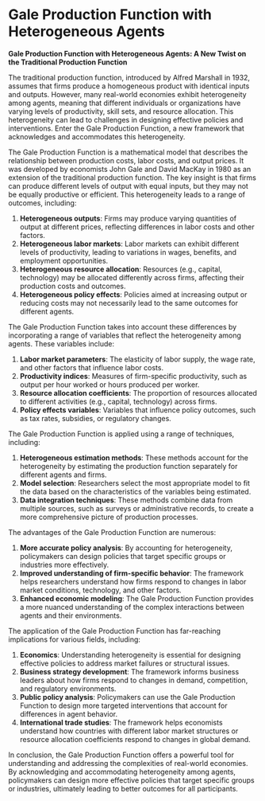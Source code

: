 # Gale Production Function with Heterogeneous Agents

**Gale Production Function with Heterogeneous Agents: A New Twist on the Traditional Production Function**

The traditional production function, introduced by Alfred Marshall in 1932, assumes that firms produce a homogeneous product with identical inputs and outputs. However, many real-world economies exhibit heterogeneity among agents, meaning that different individuals or organizations have varying levels of productivity, skill sets, and resource allocation. This heterogeneity can lead to challenges in designing effective policies and interventions. Enter the Gale Production Function, a new framework that acknowledges and accommodates this heterogeneity.

The Gale Production Function is a mathematical model that describes the relationship between production costs, labor costs, and output prices. It was developed by economists John Gale and David MacKay in 1980 as an extension of the traditional production function. The key insight is that firms can produce different levels of output with equal inputs, but they may not be equally productive or efficient. This heterogeneity leads to a range of outcomes, including:

1. **Heterogeneous outputs**: Firms may produce varying quantities of output at different prices, reflecting differences in labor costs and other factors.
2. **Heterogeneous labor markets**: Labor markets can exhibit different levels of productivity, leading to variations in wages, benefits, and employment opportunities.
3. **Heterogeneous resource allocation**: Resources (e.g., capital, technology) may be allocated differently across firms, affecting their production costs and outcomes.
4. **Heterogeneous policy effects**: Policies aimed at increasing output or reducing costs may not necessarily lead to the same outcomes for different agents.

The Gale Production Function takes into account these differences by incorporating a range of variables that reflect the heterogeneity among agents. These variables include:

1. **Labor market parameters**: The elasticity of labor supply, the wage rate, and other factors that influence labor costs.
2. **Productivity indices**: Measures of firm-specific productivity, such as output per hour worked or hours produced per worker.
3. **Resource allocation coefficients**: The proportion of resources allocated to different activities (e.g., capital, technology) across firms.
4. **Policy effects variables**: Variables that influence policy outcomes, such as tax rates, subsidies, or regulatory changes.

The Gale Production Function is applied using a range of techniques, including:

1. **Heterogeneous estimation methods**: These methods account for the heterogeneity by estimating the production function separately for different agents and firms.
2. **Model selection**: Researchers select the most appropriate model to fit the data based on the characteristics of the variables being estimated.
3. **Data integration techniques**: These methods combine data from multiple sources, such as surveys or administrative records, to create a more comprehensive picture of production processes.

The advantages of the Gale Production Function are numerous:

1. **More accurate policy analysis**: By accounting for heterogeneity, policymakers can design policies that target specific groups or industries more effectively.
2. **Improved understanding of firm-specific behavior**: The framework helps researchers understand how firms respond to changes in labor market conditions, technology, and other factors.
3. **Enhanced economic modeling**: The Gale Production Function provides a more nuanced understanding of the complex interactions between agents and their environments.

The application of the Gale Production Function has far-reaching implications for various fields, including:

1. **Economics**: Understanding heterogeneity is essential for designing effective policies to address market failures or structural issues.
2. **Business strategy development**: The framework informs business leaders about how firms respond to changes in demand, competition, and regulatory environments.
3. **Public policy analysis**: Policymakers can use the Gale Production Function to design more targeted interventions that account for differences in agent behavior.
4. **International trade studies**: The framework helps economists understand how countries with different labor market structures or resource allocation coefficients respond to changes in global demand.

In conclusion, the Gale Production Function offers a powerful tool for understanding and addressing the complexities of real-world economies. By acknowledging and accommodating heterogeneity among agents, policymakers can design more effective policies that target specific groups or industries, ultimately leading to better outcomes for all participants.
